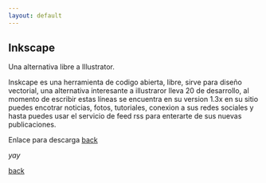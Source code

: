 ```yaml
---
layout: default
---
```


## Inkscape

Una alternativa libre a Illustrator.

Inskcape es una herramienta de codigo abierta, libre, sirve para diseño vectorial, una alternativa interesante a illustraror lleva 20 de desarrollo, al momento de escribir estas líneas se encuentra en su version 1.3x en su sitio puedes encotrar noticias, fotos, tutoriales, conexion a sus redes sociales y hasta puedes usar el servicio de feed rss para enterarte de sus nuevas publicaciones.

Enlace para descarga
[back](https://inkscape.org/es/)

_yay_

[back](./)
